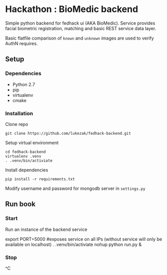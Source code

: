 # Hackathon : BioMedic backend

Simple python backend for fedhack ui (AKA BioMedic). Service provides facial biometric registration, matching and basic REST service data layer.

Basic flatfile comparison of `known` and `unknown` images are used to verify AuthN requires.


## Setup


### Dependencies

 - Python 2.7
 - pip
 - virtualenv
 - cmake

### Installation

Clone repo


    git clone https://github.com/lukezak/fedhack-backend.git

Setup virtual environment


    cd fedhack-backend
    virtualenv .venv
    . .venv/bin/activiate

Install dependencies

    pip install -r requirements.txt

Modify username and password for mongodb server in `settings.py`


## Run book

### Start

Run an instance of the backend service

   export PORT=5000 #exposes service on all IPs (without service will only be available on localhost)
   . .venv/bin/activiate
   nohup python run.py &

### Stop

   ^C



